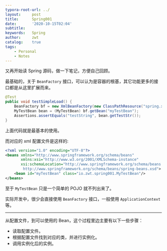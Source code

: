 ```yaml
---
typora-root-url: ../
layout:     post
title:      Spring001
date:       '2020-10-15T02:04'
subtitle:   
keywords:   Spring
author:     zwt
catalog:    true
tags:
    - Personal
    - Notes
---
```




又再开始读 Spring 源码，做一下笔记，方便自己回顾。

最基础的，关于 `BeanFactory` 接口，可以认为是容器的根基，其它功能更多的接口都是从这里扩展而来。

```java
@Test
public void testSimpleLoad() {
    BeanFactory bf = new XmlBeanFactory(new ClassPathResource("spring.xml"));
    MyTestBean bean = (MyTestBean) bf.getBean("myTestBean");
    Assertions.assertEquals("testString", bean.getTestStr());
}
```

上面代码就是最基本的使用。  

而对应的 xml 配置文件是这样的: 

```xml
<?xml version="1.0" encoding="UTF-8"?>
<beans xmlns="http://www.springframework.org/schema/beans"
       xmlns:xsi="http://www.w3.org/2001/XMLSchema-instance"
       xsi:schemaLocation="http://www.springframework.org/schema/beans
        http://www.springframework.org/schema/beans/spring-beans.xsd">
    <bean id="myTestBean" class="io.zwt.spring001.MyTestBean"/>
</beans>
```

至于 `MyTestBean` 只是一个简单的 POJO 就不列出来了。  

实际开发中，很少会直接使用 `BeanFactory` 接口，一般使用 `ApplicationContext` 等。

---

从配置文件，到可以使用的 Bean，这个过程里边主要有以下一些步骤：

-  读取配置文件。
- 根据配置文件找到对应的类，并进行实例化。
- 调用实例化后的实例。